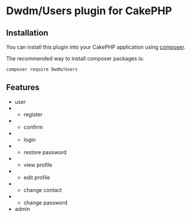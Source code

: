 # Dwdm/Users plugin for CakePHP

## Installation

You can install this plugin into your CakePHP application using [composer](http://getcomposer.org).

The recommended way to install composer packages is:

```
composer require Dwdm/Users
```

## Features

- user
- - register 
- - confirm
- - login
- - restore password
- - view profile
- - edit profile
- - change contact
- - change password
- admin